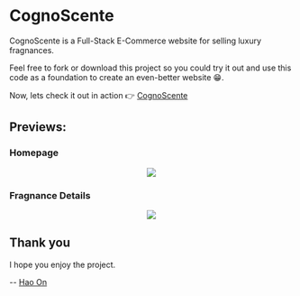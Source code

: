 # CognoScente
CognoScente is a Full-Stack E-Commerce website for selling luxury fragnances.

Feel free to fork or download this project so you could try it out and use this code as a foundation to create an even-better website :grin:.

Now, lets check it out in action :point_right: [CognoScente](https://ho-cognoscente.netlify.app)

## Previews:

### Homepage

<p align="center">
  <img src="Homepage.gif">
</p>

### Fragnance Details

<p align="center">
  <img src="FragnanceDetails.gif">
</p>

## Thank you

I hope you enjoy the project.

-- [Hao On](https://www.linkedin.com/in/hao-on/)
